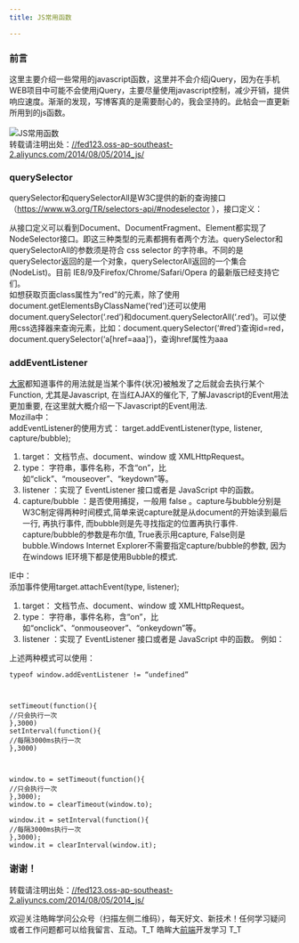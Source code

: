 ```yaml
---
title: JS常用函数

---
```


### [][1]前言

这里主要介绍一些常用的javascript函数，这里并不会介绍jQuery，因为在手机WEB项目中可能不会使用jQuery，主要尽量使用javascript控制，减少开销，提供响应速度。渐渐的发现，写博客真的是需要耐心的，我会坚持的。此帖会一直更新所用到的js函数。  
<a></a>  
![JS常用函数][2]  
转载请注明出处：<a href="//fed123.oss-ap-southeast-2.aliyuncs.com/2014/08/05/2014_js/" target="_blank" rel="external">//fed123.oss-ap-southeast-2.aliyuncs.com/2014/08/05/2014_js/</a>

### [][3]querySelector

querySelector和querySelectorAll是W3C提供的新的查询接口（<a href="https://www.w3.org/TR/selectors-api/#nodeselector" target="_blank" rel="external">https://www.w3.org/TR/selectors-api/#nodeselector</a> ），接口定义：

从接口定义可以看到Document、DocumentFragment、Element都实现了NodeSelector接口。即这三种类型的元素都拥有者两个方法。querySelector和querySelectorAll的参数须是符合 css selector 的字符串。不同的是querySelector返回的是一个对象，querySelectorAll返回的一个集合(NodeList)。目前 IE8/9及Firefox/Chrome/Safari/Opera 的最新版已经支持它们。  
如想获取页面class属性为”red”的元素，除了使用document.getElementsByClassName(‘red’)还可以使用document.querySelector(‘.red’)和document.querySelectorAll(‘.red’)。可以使用css选择器来查询元素，比如：document.querySelector(‘#red’)查询id=red，document.querySelector(‘a[href=aaa]’)，查询href属性为aaa

### [][4]addEventListener

[大家](https://www.w3cdoc.com)都知道事件的用法就是当某个事件(状况)被触发了之后就会去执行某个Function, 尤其是Javascript, 在当红AJAX的催化下, 了解Javascript的Event用法更加重要, 在这里就大概介绍一下Javascript的Event用法.  
Mozilla中：  
addEventListener的使用方式： target.addEventListener(type, listener, capture/bubble);

  1. target： 文档节点、document、window 或 XMLHttpRequest。
  2. type： 字符串，事件名称，不含“on”，比如“click”、“mouseover”、“keydown”等。
  3. listener ：实现了 EventListener 接口或者是 JavaScript 中的函数。
  4. capture/bubble ：是否使用捕捉，一般用 false 。capture与bubble分别是W3C制定得两种时间模式,简单来说capture就是从document的开始读到最后一行, 再执行事件, 而bubble则是先寻找指定的位置再执行事件.  
    capture/bubble的参数是布尔值, True表示用capture, False则是bubble.Windows Internet Explorer不需要指定capture/bubble的参数, 因为在windows IE环境下都是使用Bubble的模式.  

IE中：  
添加事件使用target.attachEvent(type, listener);

  1. target： 文档节点、document、window 或 XMLHttpRequest。
  2. type： 字符串，事件名称，含“on”，比如“onclick”、“onmouseover”、“onkeydown”等。
  3. listener ：实现了 EventListener 接口或者是 JavaScript 中的函数。 例如：  

上述两种模式可以使用：  

```
typeof window.addEventListener != “undefined”



setTimeout(function(){  
//只会执行一次  
},3000)  
setInterval(function(){  
//每隔3000ms执行一次  
},3000)



window.to = setTimeout(function(){  
//只会执行一次  
},3000);  
window.to = clearTimeout(window.to);

window.it = setInterval(function(){  
//每隔3000ms执行一次  
},3000);  
window.it = clearInterval(window.it);  
```

### [][5]谢谢！

转载请注明出处：<a href="//fed123.oss-ap-southeast-2.aliyuncs.com/2014/08/05/2014_js/" target="_blank" rel="external">//fed123.oss-ap-southeast-2.aliyuncs.com/2014/08/05/2014_js/</a>

欢迎关注皓眸学问公众号（扫描左侧二维码），每天好文、新技术！任何学习疑问或者工作问题都可以给我留言、互动。T\_T 皓眸大[前端](https://www.w3cdoc.com)开发学习 T\_T

 [1]: //fed123.oss-ap-southeast-2.aliyuncs.com/2014/08/05/2014_js/#前言 "前言"
 [2]: //fed123.oss-ap-southeast-2.aliyuncs.com/wp-content/uploads/2017/08/javascript.jpg
 [3]: //fed123.oss-ap-southeast-2.aliyuncs.com/2014/08/05/2014_js/#querySelector "querySelector"
 [4]: //fed123.oss-ap-southeast-2.aliyuncs.com/2014/08/05/2014_js/#addEventListener "addEventListener"
 [5]: //fed123.oss-ap-southeast-2.aliyuncs.com/2014/08/05/2014_js/#谢谢！ "谢谢！"
